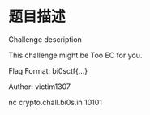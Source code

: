 # 题目描述

Challenge description

This challenge might be Too EC for you.

Flag Format: bi0sctf{...}

Author: victim1307

nc crypto.chall.bi0s.in 10101